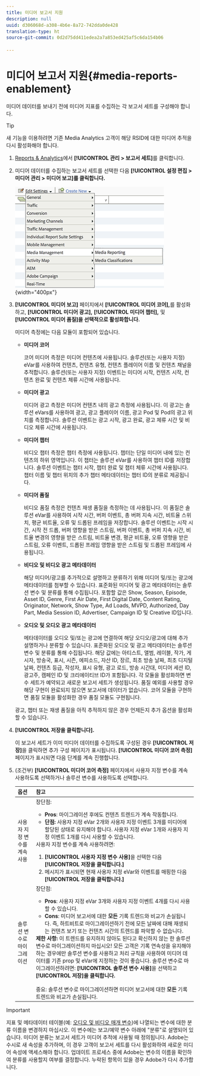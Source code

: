 ```yaml
---
title: 미디어 보고서 지원
description: null
uuid: d306068d-a308-4b6e-8a72-742dda0de428
translation-type: ht
source-git-commit: 0d2d75dd411edea2a7a853ed425af5c6da154b06

---
```



# 미디어 보고서 지원{#media-reports-enablement}

미디어 데이터를 보내기 전에 미디어 지표를 수집하는 각 보고서 세트를 구성해야 합니다.

>[!TIP]
>
>새 기능을 이용하려면 기존 Media Analytics 고객이 해당 RSID에 대한 미디어 추적을 다시 활성화해야 합니다.

1. [Reports &amp; Analytics](https://my.omniture.com/login/)에서 **[!UICONTROL 관리 &gt; 보고서 세트]**&#x200B;를 클릭합니다.
1. 미디어 데이터를 수집하는 보고서 세트를 선택한 다음 **[!UICONTROL 설정 편집 &gt; 미디어 관리 &gt; 미디어 보고]를 클릭합니다.**

   ![](assets/media-reporting.png){width="400px"}

1. **[!UICONTROL 미디어 보고]** 페이지에서 **[!UICONTROL 미디어 코어],**&#x200B;를 활성화하고, **[!UICONTROL 미디어 광고],** **[!UICONTROL 미디어 챕터],** 및 **[!UICONTROL 미디어 품질]을 선택적으로 활성화합니다.**

   미디어 측정에는 다음 모듈이 포함되어 있습니다.

   * **미디어 코어**

      코어 미디어 측정은 미디어 컨텐츠에 사용됩니다. 솔루션(또는 사용자 지정) eVar를 사용하여 컨텐츠, 컨텐츠 유형, 컨텐츠 플레이어 이름 및 컨텐츠 채널을 추적합니다. 솔루션(또는 사용자 지정) 이벤트는 미디어 시작, 컨텐츠 시작, 컨텐츠 완료 및 컨텐츠 체류 시간에 사용됩니다.

   * **미디어 광고**

      미디어 광고 측정은 미디어 컨텐츠 내의 광고 측정에 사용됩니다. 이 광고는 솔루션 eVars를 사용하여 광고, 광고 플레이어 이름, 광고 Pod 및 Pod의 광고 위치를 측정합니다. 솔루션 이벤트는 광고 시작, 광고 완료, 광고 체류 시간 및 비디오 체류 시간에 사용됩니다.

   * **미디어 챕터**

      비디오 챕터 측정은 챕터 측정에 사용됩니다. 챕터는 단일 미디어 내에 있는 컨텐츠의 하위 영역입니다. 이 챕터는 솔루션 eVar를 사용하여 챕터 ID를 저장합니다. 솔루션 이벤트는 챕터 시작, 챕터 완료 및 챕터 체류 시간에 사용됩니다. 챕터 이름 및 챕터 위치의 추가 챕터 메타데이터는 챕터 ID의 분류로 제공됩니다.

   * **미디어 품질**

      비디오 품질 측정은 컨텐츠 재생 품질을 측정하는 데 사용됩니다. 이 품질은 솔루션 eVar를 사용하여 시작 시간, 버퍼 이벤트, 총 버퍼 지속 시간, 비트율 스위치, 평균 비트율, 오류 및 드롭된 프레임을 저장합니다. 솔루션 이벤트는 시작 시간, 시작 전 드롭, 버퍼 영향을 받은 스트림, 버퍼 이벤트, 총 버퍼 지속 시간, 비트율 변경의 영향을 받은 스트림, 비트율 변경, 평균 비트율, 오류 영향을 받은 스트림, 오류 이벤트, 드롭된 프레임 영향을 받은 스트림 및 드롭된 프레임에 사용됩니다.

   * **비디오 및 비디오 광고 메타데이터**

      해당 미디어/광고를 추가적으로 설명하고 분류하기 위해 미디어 및/또는 광고에 메타데이터를 첨부할 수 있습니다. 표준화된 미디어 및 광고 메타데이터는 솔루션 변수 및 분류를 통해 수집됩니다. 포함할 값은 Show, Season, Episode, Asset ID, Genre, First Air Date, First Digital Date, Content Rating, Originator, Network, Show Type, Ad Loads, MVPD, Authorized, Day Part, Media Session ID, Advertiser, Campaign ID 및 Creative ID입니다.

   * **오디오 및 오디오 광고 메타데이터**

      메타데이터를 오디오 및/또는 광고에 연결하여 해당 오디오/광고에 대해 추가 설명하거나 분류할 수 있습니다. 표준화된 오디오 및 광고 메타데이터는 솔루션 변수 및 분류를 통해 수집됩니다. 해당 값에는 아티스트, 앨범, 레이블, 작가, 게시자, 방송국, 표시, 시즌, 에피소드, 자산 ID, 장르, 최초 방송 날짜, 최초 디지털 날짜, 컨텐츠 등급, 작성자, 표시 유형, 광고 로드, 방송 시간대, 미디어 세션 ID, 광고주, 캠페인 ID 및 크리에이티브 ID가 포함됩니다.
   각 모듈을 활성화하면 변수 세트가 예약되고 새로운 보고서 세트가 생성됩니다. 품질 예외를 사용할 경우 해당 구현이 완료되지 않으면 보고서에 데이터가 없습니다. 코어 모듈을 구현하면 품질 모듈을 활성화한 경우 품질 모듈도 구현됩니다.

   광고, 챕터 또는 재생 품질을 아직 추적하지 않은 경우 언제든지 추가 옵션을 활성화할 수 있습니다.

1. **[!UICONTROL 저장을 클릭합니다].**

   이 보고서 세트가 이미 미디어 데이터를 수집하도록 구성된 경우 **[!UICONTROL 저장]**&#x200B;을 클릭하면 추가 구성 페이지가 표시됩니다. **[!UICONTROL 미디어 코어 측정]** 페이지가 표시되면 다음 단계를 계속 진행합니다.

1. (조건부) **[!UICONTROL 미디어 코어 측정]** 페이지에서 사용자 지정 변수를 계속 사용하도록 선택하거나 솔루션 변수를 사용하도록 선택합니다.

   | 옵션 | 참고 |
   | --- | --- |
   | 사용자 지정 변수를 계속 사용 | 장단점:<ul> <li> **Pros**: 마이그레이션 후에도 컨텐츠 트렌드가 계속 작동합니다. </li> <li> **단점:** 사용자 지정 eVar 2개와 사용자 지정 이벤트 3개를 미디어에 할당된 상태로 유지해야 합니다. 사용자 지정 eVar 1개와 사용자 지정 이벤트 1개를 다시 사용할 수 있습니다. </li> </ul> 사용자 지정 변수를 계속 사용하려면: <ol> <li>**[!UICONTROL 사용자 지정 변수 사용]**&#x200B;을 선택한 다음 **[!UICONTROL 저장을 클릭합니다.]** </li> <li>메시지가 표시되면 현재 사용자 지정 eVar와 이벤트를 매핑한 다음 **[!UICONTROL 저장을 클릭합니다.]** </li> </ol> |
   | 솔루션 변수로 마이그레이션 | 장단점:<ul> <li> **Pros**: 사용자 지정 eVar 3개와 사용자 지정 이벤트 4개를 다시 사용할 수 있습니다. </li> <li> **Cons**: 미디어 보고서에 대한 **모든** 기록 트렌드와 비교가 손실됩니다. 즉, 하트비트로 마이그레이션하기 전에 모든 날짜에 대해 재생되는 컨텐츠 보기 또는 컨텐츠 시간의 트렌드를 파악할 수 없습니다. </li> </ul> **제한 사항:** 이 트렌드를 유지하지 않아도 된다고 확신하지 않는 한 솔루션 변수로 마이그레이션하지 마십시오! 모든 고객은 기록 연속성을 유지해야 하는 경우에만 솔루션 변수를 사용하고 처리 규칙을 사용하여 미디어 데이터를 기존 prop 및 eVar에 지정하는 것이 좋습니다. 솔루션 변수로 마이그레이션하려면: **[!UICONTROL 솔루션 변수 사용]**&#x200B;을 선택하고 **[!UICONTROL 저장]을 클릭합니다.** <br><br> 중요: 솔루션 변수로 마이그레이션하면 미디어 보고서에 대한 **모든** 기록 트렌드와 비교가 손실됩니다. |

>[!IMPORTANT]
>
>지표 및 메타데이터 테이블(예: [오디오 및 비디오 매개 변수](/help/metrics-and-metadata/audio-video-parameters.md))에 나열되는 변수에 대한 분류 이름을 변경하지 마십시오. 이 변수에는 보고/예약 변수 아래에 "분류"로 설명되어 있습니다. 미디어 분류는 보고서 세트가 미디어 추적에 사용될 때 정의됩니다. Adobe는 수시로 새 속성을 추가하며, 이 경우 고객이 보고서 세트를 다시 활성화하여 새로운 미디어 속성에 액세스해야 합니다. 업데이트 프로세스 중에 Adobe는 변수의 이름을 확인하여 분류를 사용할지 여부를 결정합니다. 누락된 항목이 있을 경우 Adobe가 다시 추가합니다.
